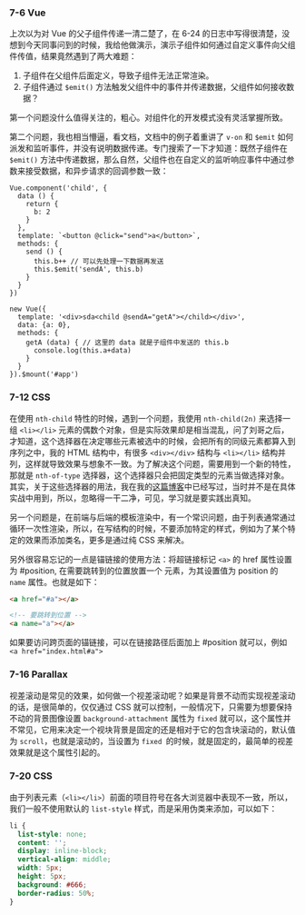 ### 7-6 Vue
上次以为对 Vue 的父子组件传递一清二楚了，在 6-24 的日志中写得很清楚，没想到今天同事问到的时候，我给他做演示，演示子组件如何通过自定义事件向父组件传值，结果竟然遇到了两大难题：

1. 子组件在父组件后面定义，导致子组件无法正常渲染。
2. 子组件通过 `$emit()` 方法触发父组件中的事件并传递数据，父组件如何接收数据？

第一个问题没什么值得关注的，粗心。对组件化的开发模式没有灵活掌握所致。

第二个问题，我也相当懵逼，看文档，文档中的例子着重讲了 `v-on` 和 `$emit` 如何派发和监听事件，并没有说明数据传递。专门搜索了一下才知道：既然子组件在 `$emit()` 方法中传递数据，那么自然，父组件也在自定义的监听响应事件中通过参数来接受数据，和异步请求的回调参数一致：

``` JS
Vue.component('child', {
  data () {
    return {
      b: 2
    }
  },
  template: `<button @click="send">a</button>`,
  methods: {
    send () {
      this.b++ // 可以先处理一下数据再发送
      this.$emit('sendA', this.b)
    }
  }
})

new Vue({
  template: '<div>sda<child @sendA="getA"></child></div>',
  data: {a: 0},
  methods: {
    getA (data) { // 这里的 data 就是子组件中发送的 this.b
      console.log(this.a+data)
    }
  }
}).$mount('#app')
```
### 7-12 CSS
在使用 `nth-child` 特性的时候，遇到一个问题，我使用 `nth-child(2n)` 来选择一组 `<li></li>` 元素的偶数个对象，但是实际效果却是相当混乱，问了刘哥之后，才知道，这个选择器在决定哪些元素被选中的时候，会把所有的同级元素都算入到序列之中，我的 HTML 结构中，有很多 `<div></div>` 结构与 `<li></li>` 结构并列，这样就导致效果与想象不一致。为了解决这个问题，需要用到一个新的特性，那就是 `nth-of-type` 选择器，这个选择器只会把固定类型的元素当做选择对象。其实，关于这些选择器的用法，我在我的[这篇博客](https://fanyj1994.github.io/2017/03/05/2017-03-05-%E4%B8%80%E4%BA%9B%E6%98%93%E5%BF%98%E7%9A%84CSS%E9%80%89%E6%8B%A9%E5%99%A8/)中已经写过，当时并不是在具体实战中用到，所以，忽略得一干二净，可见，学习就是要实践出真知。

另一个问题是，在前端与后端的模板渲染中，有一个常识问题，由于列表通常通过循环一次性渲染，所以，在写结构的时候，不要添加特定的样式，例如为了某个特定的效果而添加类名，更多是通过纯 CSS 来解决。

另外很容易忘记的一点是锚链接的使用方法：将超链接标记 `<a>` 的 href 属性设置为 #position, 在需要跳转到的位置放置一个 <a> 元素，为其设置值为 position 的 `name` 属性。也就是如下：

``` HTML
<a href="#a"></a>

<!-- 要跳转到位置 -->
<a name="a"></a>
```

如果要访问跨页面的锚链接，可以在链接路径后面加上 #position 就可以，例如 `<a href="index.html#a">`

### 7-16 Parallax
视差滚动是常见的效果，如何做一个视差滚动呢？如果是背景不动而实现视差滚动的话，是很简单的，仅仅通过 CSS 就可以控制，一般情况下，只需要为想要保持不动的背景图像设置 `background-attachment` 属性为 `fixed` 就可以，这个属性并不常见，它用来决定一个视块背景是固定的还是相对于它的包含块滚动的，默认值为 `scroll`，也就是滚动的，当设置为 `fixed `的时候，就是固定的，最简单的视差效果就是这个属性引起的。

### 7-20 CSS
由于列表元素（`<li></li>`）前面的项目符号在各大浏览器中表现不一致，所以，我们一般不使用默认的 `list-style` 样式，而是采用伪类来添加，可以如下：

``` CSS
li {
  list-style: none;
  content: '';
  display: inline-block;
  vertical-align: middle;
  width: 5px;
  height: 5px;
  background: #666;
  border-radius: 50%;
}
```